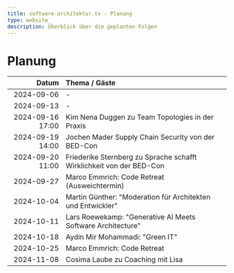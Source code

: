 ```yaml
---
title: software-architektur.tv - Planung
type: website
description: Überblick über die geplanten Folgen
---
```


# Planung

|            Datum | Thema / Gäste                                                        |
|-----------------:|:---------------------------------------------------------------------|
|       2024-09-06 | -                                                                    |
|       2024-09-13 | -                                                                    |
| 2024-09-16 17:00 | Kim Nena Duggen zu Team Topologies in der Praxis                     |
| 2024-09-19 14:00 | Jochen Mader Supply Chain Security von der BED-Con                   |
| 2024-09-20 11:00 | Friederike Sternberg zu Sprache schafft Wirklichkeit von der BED-Con |
|       2024-09-27 | Marco Emmrich: Code Retreat (Ausweichtermin)                         |
|       2024-10-04 | Martin Günther: "Moderation für Architekten und Entwickler"          |
|       2024-10-11 | Lars Roewekamp: "Generative AI Meets Software Architecture"          |
|       2024-10-18 | Aydin Mir Mohammadi: "Green IT"                                      |
|       2024-10-25 | Marco Emmrich: Code Retreat                                          |
|       2024-11-08 | Cosima Laube zu Coaching mit Lisa                                    |
